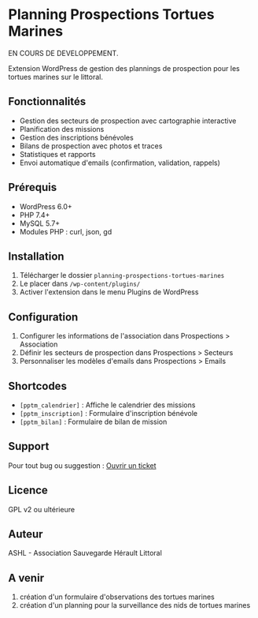 # Planning Prospections Tortues Marines
EN COURS DE DEVELOPPEMENT.

Extension WordPress de gestion des plannings de prospection pour les tortues marines sur le littoral.

## Fonctionnalités

- Gestion des secteurs de prospection avec cartographie interactive
- Planification des missions
- Gestion des inscriptions bénévoles
- Bilans de prospection avec photos et traces
- Statistiques et rapports
- Envoi automatique d'emails (confirmation, validation, rappels)

## Prérequis

- WordPress 6.0+
- PHP 7.4+
- MySQL 5.7+
- Modules PHP : curl, json, gd

## Installation

1. Télécharger le dossier `planning-prospections-tortues-marines`
2. Le placer dans `/wp-content/plugins/`
3. Activer l'extension dans le menu Plugins de WordPress

## Configuration

1. Configurer les informations de l'association dans Prospections > Association
2. Définir les secteurs de prospection dans Prospections > Secteurs  
3. Personnaliser les modèles d'emails dans Prospections > Emails

## Shortcodes

- `[pptm_calendrier]` : Affiche le calendrier des missions
- `[pptm_inscription]` : Formulaire d'inscription bénévole
- `[pptm_bilan]` : Formulaire de bilan de mission

## Support

Pour tout bug ou suggestion : [Ouvrir un ticket](lien_github_issues)

## Licence

GPL v2 ou ultérieure

## Auteur

ASHL - Association Sauvegarde Hérault Littoral

## A venir

1. création d'un formulaire d'observations des tortues marines
2. création d'un planning pour la surveillance des nids de tortues marines
